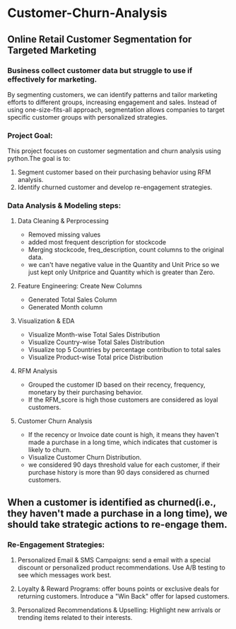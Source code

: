 # Customer-Churn-Analysis
## Online Retail Customer Segmentation for Targeted Marketing

### Business collect customer data but struggle to use if effectively for marketing.

By segmenting customers, we can identify patterns and tailor marketing efforts to different groups, increasing engagement and sales. Instead of using one-size-fits-all approach, segmentation allows companies to target specific customer groups with personalized strategies.

### Project Goal:
This project focuses on customer segmentation and churn analysis using python.The goal is to:
1. Segment customer based on their purchasing behavior using RFM analysis.
2. Identify churned customer and develop re-engagement strategies.

### Data Analysis & Modeling steps:

1. Data Cleaning & Perprocessing
   * Removed missing values
   * added most frequent description for stockcode
   * Merging stockcode, freq_description, count columns to the original data.
   * we can't have negative value in the Quantity and Unit Price so we just kept only Unitprice and Quantity which is greater than Zero.
  
2. Feature Engineering: Create New Columns
   * Generated Total Sales Column
   * Generated Month column
     
3. Visualization & EDA
   * Visualize Month-wise Total Sales Distribution
   * Visualize Country-wise Total Sales Distribution
   * Visualize top 5 Countries by percentage contribution to total sales
   * Visualize Product-wise Total price Distribution

4. RFM Analysis
   * Grouped the customer ID based on their recency, frequency, monetary by their purchasing behavior.
   * If the RFM_score is high those customers are considered as loyal customers.

5. Customer Churn Analysis
   * If the recency or Invoice date count is high, it means they haven't made a purchase in a long time, which indicates that customer is likely to churn.
   * Visualize Customer Churn Distribution.
   * we considered 90 days threshold value for each customer, if their purchase history is more than 90 days considered as churned customers.
  
## When a customer is identified as churned(i.e., they haven't made a purchase in a long time), we should take strategic actions to re-engage them.

### Re-Engagement Strategies:

1. Personalized Email & SMS Campaigns: send a email with a special discount or personalized product recommendations. Use A/B testing to see which messages work best.
   
3. Loyalty & Reward Programs: offer bouns points or exclusive deals for returning customers. Introduce a "Win Back" offer for lapsed customers.
4. Personalized Recommendations & Upselling: Highlight new arrivals or trending items related to their interests.

